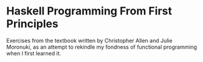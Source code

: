 # Haskell Programming From First Principles

Exercises from the textbook written by Christopher Allen and Julie Moronuki, as an attempt to rekindle my fondness of functional programming when I first learned it.
